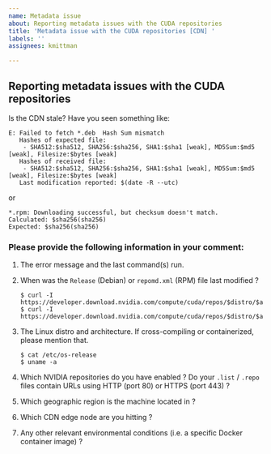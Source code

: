 ```yaml
---
name: Metadata issue
about: Reporting metadata issues with the CUDA repositories
title: 'Metadata issue with the CUDA repositories [CDN] '
labels: ''
assignees: kmittman

---
```


## Reporting metadata issues with the CUDA repositories

Is the CDN stale? Have you seen something like:
```shell
E: Failed to fetch *.deb  Hash Sum mismatch
   Hashes of expected file:
    - SHA512:$sha512, SHA256:$sha256, SHA1:$sha1 [weak], MD5Sum:$md5 [weak], Filesize:$bytes [weak]
   Hashes of received file:
    - SHA512:$sha512, SHA256:$sha256, SHA1:$sha1 [weak], MD5Sum:$md5 [weak], Filesize:$bytes [weak]
   Last modification reported: $(date -R --utc)
```

or

```shell
*.rpm: Downloading successful, but checksum doesn't match. 
Calculated: $sha256(sha256)  
Expected: $sha256(sha256)
```

### Please provide the following information in your comment:

1. The error message and the last command(s) run.

2. When was the `Release` (Debian) or `repomd.xml` (RPM) file last modified ?
   ```shell
   $ curl -I https://developer.download.nvidia.com/compute/cuda/repos/$distro/$arch/Release
   $ curl -I https://developer.download.nvidia.com/compute/cuda/repos/$distro/$arch/repodata/repomd.xml
   ```

3. The Linux distro and architecture. If cross-compiling or containerized, please mention that.
   ```shell
   $ cat /etc/os-release
   $ uname -a
   ```

4. Which NVIDIA repositories do you have enabled ?
    Do your `.list` / `.repo` files contain URLs using HTTP (port 80) or HTTPS (port 443) ?

5. Which geographic region is the machine located in ?

6. Which CDN edge node are you hitting ?

7.  Any other relevant environmental conditions (i.e. a specific Docker container image) ?
